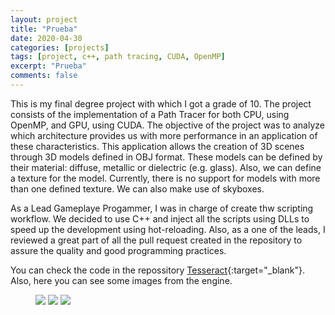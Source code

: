```yaml
---
layout: project
title: "Prueba"
date: 2020-04-30
categories: [projects]
tags: [project, c++, path tracing, CUDA, OpenMP]
excerpt: "Prueba"
comments: false
---
```


This is my final degree project with which I got a grade of 10. The project consists of the implementation of a Path Tracer for both CPU, using OpenMP, and GPU, using CUDA. The objective of the project was to analyze which architecture provides us with more performance in an application of these characteristics. This application allows the creation of 3D scenes through 3D models defined in OBJ format. These models can be defined by their material: diffuse, metallic or dielectric (e.g. glass). Also, we can define a texture for the model. Currently, there is no support for models with more than one defined texture. We can also make use of skyboxes.

As a Lead Gameplaye Progammer, I was in charge of create thw scripting workflow. We decided to use C++ and inject all the scripts using DLLs to speed up the development using hot-reloading. Also, as a one of the leads, I reviewed a great part of all the pull request created in the repository to assure the quality and good programming practices.

You can check the code in the repossitory [Tesseract](https://github.com/TBD-org/Tesseract){:target="_blank"}. Also, here you can see some images from the engine.

<figure>
	<img src="{{site.url}}/assets/img/tesseract/tesseract.png">
  <img src="{{site.url}}/assets/img/tesseract/animation1.gif">
  <img src="{{site.url}}/assets/img/tesseract/animation2.gif">
</figure>
